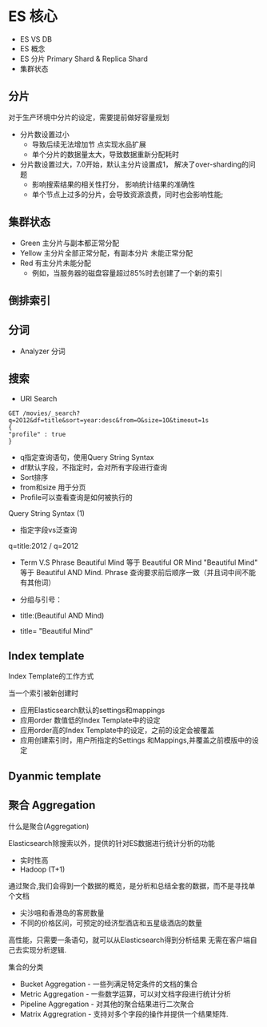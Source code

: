 # ES 核心

- ES VS DB
- ES 概念
- ES 分片 Primary Shard & Replica Shard
- 集群状态

## 分片

对于生产环境中分片的设定，需要提前做好容量规划

- 分片数设置过小
  - 导致后续无法增加节 点实现水品扩展
  - 单个分片的数据量太大，导致数据重新分配耗时
- 分片数设置过大，7.0开始，默认主分片设置成1， 解决了over-sharding的问题
  - 影响搜索结果的相关性打分， 影响统计结果的准确性
  - 单个节点上过多的分片，会导致资源浪费，同时也会影响性能;

## 集群状态

- Green 主分片与副本都正常分配
- Yellow 主分片全部正常分配，有副本分片 未能正常分配
- Red 有主分片未能分配
  - 例如，当服务器的磁盘容量超过85%时去创建了一个新的索引


## 倒排索引


## 分词

- Analyzer 分词

## 搜索

- URI Search

```
GET /movies/_search?q=2O12&df=title&sort=year:desc&from=O&size=1O&timeout=1s
{
"profile" : true
}
```
 
- q指定查询语句，使用Query String Syntax
- df默认字段，不指定时，会对所有字段进行查询
- Sort排序
- from和size 用于分页
- Profile可以查看查询是如何被执行的


Query String Syntax (1)

- 指定字段vs泛查询

q=title:2012 / q=2012

- Term V.S Phrase
Beautiful Mind 等于 Beautiful OR Mind
"Beautiful Mind" 等于 Beautiful AND Mind. Phrase 查询要求前后顺序一致（并且词中间不能有其他词）

- 分组与引号：

- title:(Beautiful AND Mind)
- title= "Beautiful Mind"

## Index template

Index Template的工作方式

当一个索引被新创建时

- 应用Elasticsearch默认的settings和mappings
- 应用order 数值低的Index Template中的设定
- 应用order高的Index Template中的设定，之前的设定会被覆盖
- 应用创建索引时，用户所指定的Settings 和Mappings,并覆盖之前模版中的设定

## Dyanmic template

 
## 聚合 Aggregation

什么是聚合(Aggregation) 

Elasticsearch除搜索以外，提供的针对ES数据进行统计分析的功能
- 实时性高
- Hadoop (T+1)

通过聚合,我们会得到一个数据的概览，是分析和总结全套的数据，而不是寻找单个文档
- 尖沙咀和香港岛的客房数量
- 不同的价格区间，可预定的经济型酒店和五星级酒店的数量

高性能，只需要一条语句，就可以从Elasticsearch得到分析结果 无需在客户端自己去实现分析逻辑.

集合的分类

- Bucket Aggregation - 一些列满足特定条件的文档的集合
- Metric Aggregation - 一些数学运算，可以对文档字段进行统计分析
- Pipeline Aggregation - 对其他的聚合结果进行二次聚合
- Matrix Aggregration - 支持对多个字段的操作并提供一个结果矩阵.
